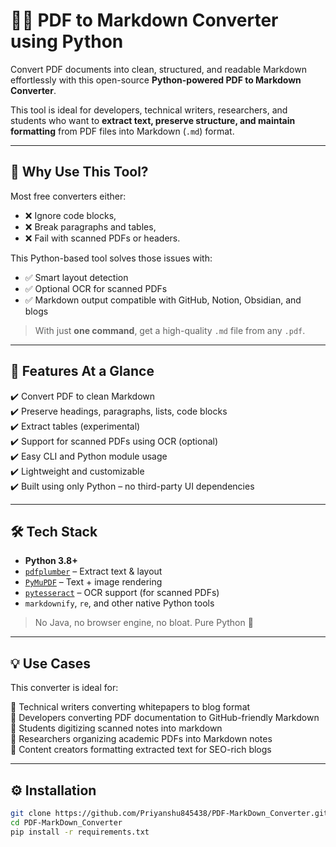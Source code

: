 # 📄🔁 PDF to Markdown Converter using Python

Convert PDF documents into clean, structured, and readable Markdown effortlessly with this open-source **Python-powered PDF to Markdown Converter**.

This tool is ideal for developers, technical writers, researchers, and students who want to **extract text, preserve structure, and maintain formatting** from PDF files into Markdown (`.md`) format.

---

## 🚀 Why Use This Tool?

Most free converters either:
- ❌ Ignore code blocks,
- ❌ Break paragraphs and tables,
- ❌ Fail with scanned PDFs or headers.

This Python-based tool solves those issues with:
- ✅ Smart layout detection
- ✅ Optional OCR for scanned PDFs
- ✅ Markdown output compatible with GitHub, Notion, Obsidian, and blogs

> With just **one command**, get a high-quality `.md` file from any `.pdf`.

---

## 🧠 Features At a Glance

✔️ Convert PDF to clean Markdown  
✔️ Preserve headings, paragraphs, lists, code blocks  
✔️ Extract tables (experimental)  
✔️ Support for scanned PDFs using OCR (optional)  
✔️ Easy CLI and Python module usage  
✔️ Lightweight and customizable  
✔️ Built using only Python – no third-party UI dependencies

---

## 🛠️ Tech Stack

- **Python 3.8+**
- [`pdfplumber`](https://github.com/jsvine/pdfplumber) – Extract text & layout
- [`PyMuPDF`](https://github.com/pymupdf/PyMuPDF) – Text + image rendering
- [`pytesseract`](https://github.com/madmaze/pytesseract) – OCR support (for scanned PDFs)
- `markdownify`, `re`, and other native Python tools

> No Java, no browser engine, no bloat. Pure Python 🐍

---

## 💡 Use Cases

This converter is ideal for:

🔹 Technical writers converting whitepapers to blog format  
🔹 Developers converting PDF documentation to GitHub-friendly Markdown  
🔹 Students digitizing scanned notes into markdown  
🔹 Researchers organizing academic PDFs into Markdown notes  
🔹 Content creators formatting extracted text for SEO-rich blogs

---

## ⚙️ Installation

```bash
git clone https://github.com/Priyanshu845438/PDF-MarkDown_Converter.git
cd PDF-MarkDown_Converter
pip install -r requirements.txt
